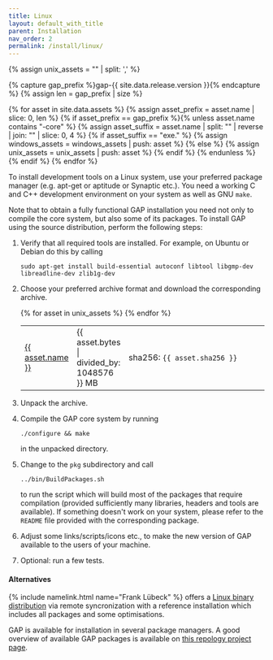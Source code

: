 ```yaml
---
title: Linux
layout: default_with_title
parent: Installation
nav_order: 2
permalink: /install/linux/
---
```


{% assign unix_assets    = "" | split: ',' %}

{% capture gap_prefix %}gap-{{ site.data.release.version }}{% endcapture %}
{% assign len = gap_prefix | size %}

{% for asset in site.data.assets %}
  {% assign asset_prefix = asset.name | slice: 0, len %}
  {% if asset_prefix == gap_prefix %}{% unless asset.name contains "-core" %}
    {% assign asset_suffix = asset.name | split: "" | reverse | join: "" | slice: 0, 4 %}
    {% if asset_suffix == "exe." %}
      {% assign windows_assets = windows_assets | push: asset %}
    {% else %}
      {% assign unix_assets = unix_assets | push: asset %}
    {% endif %}
    {% endunless %}{% endif %}
{% endfor %}


To install development tools on a Linux system, use your preferred package
manager (e.g. apt-get or aptitude or Synaptic etc.).
You need a working C and C++ development environment on your system as well as GNU `make`.

Note that to obtain a fully functional GAP installation you need not only to
compile the core system, but also some of its packages. To install
GAP using the source distribution, perform the following steps:

1. Verify that all required tools are installed. For example, on Ubuntu or Debian do this by calling
    ```
    sudo apt-get install build-essential autoconf libtool libgmp-dev libreadline-dev zlib1g-dev
    ```

1. Choose your preferred archive format and download
   the corresponding archive.
   <table>
   <colgroup>
    <col width="15%">
    <col width="5%">
    <col>
   </colgroup>
   {% for asset in unix_assets %}
   <tr>
     <td>
       <a href="{{ asset.url }}">{{ asset.name }}</a>
     </td>
     <td>{{ asset.bytes | divided_by: 1048576 }} MB</td>
     <td>sha256: <code>{{ asset.sha256 }}</code> </td>
   </tr>
   {% endfor %}
   </table>
1. Unpack the archive.
1. Compile the GAP core system by running
   ```
   ./configure && make
   ```
   in the unpacked directory.
1. Change to the `pkg` subdirectory and call
   ```
   ../bin/BuildPackages.sh
   ```
   to run the script which will build most of the packages that require
   compilation (provided sufficiently many libraries, headers and tools are
   available). If something doesn't work on your system, please refer to the
   `README` file provided with the corresponding package.
1. Adjust some links/scripts/icons etc., to make the new version of GAP available to the users of your machine.
1. Optional: run a few tests.

#### Alternatives

{% include namelink.html name="Frank Lübeck" %} offers a
<a href="https://www.math.rwth-aachen.de/~Frank.Luebeck/GAPrsync/">Linux
binary distribution</a> via remote syncronization with a reference
installation which includes all packages and some optimisations.

GAP is available for installation in several package managers. A good overview
of available GAP packages is available on [this repology project page](https://repology.org/project/gap/versions).

